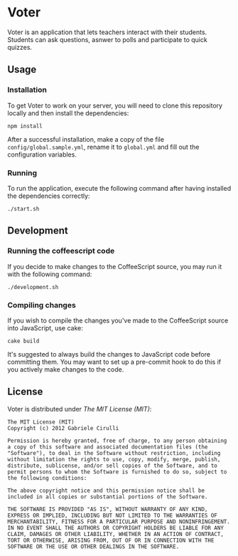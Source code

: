 # Voter
Voter is an application that lets teachers interact with their students. Students can ask questions, asnwer to polls and participate to quick quizzes.

## Usage
### Installation
To get Voter to work on your server, you will need to clone this repository locally and then install the dependencies:
```
npm install
```

After a successful installation, make a copy of the file `config/global.sample.yml`, rename it to `global.yml` and fill out the configuration variables.

### Running
To run the application, execute the following command after having installed the dependencies correctly:
```
./start.sh
```

## Development
### Running the coffeescript code
If you decide to make changes to the CoffeeScript source, you may run it with the following command:
```
./development.sh
```

### Compiling changes
If you wish to compile the changes you've made to the CoffeeScript source into JavaScript, use cake:
```
cake build
```

It's suggested to always build the changes to JavaScript code before committing them.
You may want to set up a pre-commit hook to do this if you actively make changes to the code.

## License
Voter is distributed under *The MIT License (MIT)*:

```
The MIT License (MIT)
Copyright (c) 2012 Gabriele Cirulli
 
Permission is hereby granted, free of charge, to any person obtaining a copy of this software and associated documentation files (the "Software"), to deal in the Software without restriction, including without limitation the rights to use, copy, modify, merge, publish, distribute, sublicense, and/or sell copies of the Software, and to permit persons to whom the Software is furnished to do so, subject to the following conditions:
 
The above copyright notice and this permission notice shall be included in all copies or substantial portions of the Software.
 
THE SOFTWARE IS PROVIDED "AS IS", WITHOUT WARRANTY OF ANY KIND, EXPRESS OR IMPLIED, INCLUDING BUT NOT LIMITED TO THE WARRANTIES OF MERCHANTABILITY, FITNESS FOR A PARTICULAR PURPOSE AND NONINFRINGEMENT. IN NO EVENT SHALL THE AUTHORS OR COPYRIGHT HOLDERS BE LIABLE FOR ANY CLAIM, DAMAGES OR OTHER LIABILITY, WHETHER IN AN ACTION OF CONTRACT, TORT OR OTHERWISE, ARISING FROM, OUT OF OR IN CONNECTION WITH THE SOFTWARE OR THE USE OR OTHER DEALINGS IN THE SOFTWARE.
```